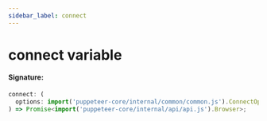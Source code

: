 ```yaml
---
sidebar_label: connect
---
```


# connect variable

#### Signature:

```typescript
connect: (
  options: import('puppeteer-core/internal/common/common.js').ConnectOptions
) => Promise<import('puppeteer-core/internal/api/api.js').Browser>;
```
